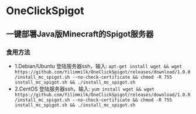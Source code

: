 # OneClickSpigot
## 一键部署Java版Minecraft的Spigot服务器

### 食用方法
- 1.Debian/Ubuntu
登陆服务器ssh，输入: `apt-get install wget && wget https://github.com/Yilimmilk/OneClickSpigot/releases/download/1.0.0/install_mc_spigot.sh --no-check-certificate && chmod -R 755 install_mc_spigot.sh && ./install_mc_spigot.sh`
- 2.CentOS
登陆服务器ssh，输入: `yum install wget && wget https://github.com/Yilimmilk/OneClickSpigot/releases/download/1.0.0/install_mc_spigot.sh --no-check-certificate && chmod -R 755 install_mc_spigot.sh && ./install_mc_spigot.sh`
